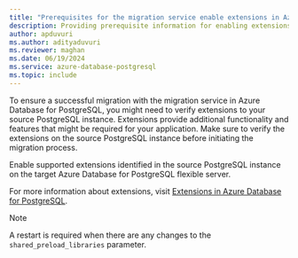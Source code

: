```yaml
---
title: "Prerequisites for the migration service enable extensions in Azure Database for PostgreSQL"
description: Providing prerequisite information for enabling extensions for the migration service in Azure Database for PostgreSQL
author: apduvuri
ms.author: adityaduvuri
ms.reviewer: maghan
ms.date: 06/19/2024
ms.service: azure-database-postgresql
ms.topic: include
---
```


To ensure a successful migration with the migration service in Azure Database for PostgreSQL, you might need to verify extensions to your source PostgreSQL instance. Extensions provide additional functionality and features that might be required for your application. Make sure to verify the extensions on the source PostgreSQL instance before initiating the migration process. 

Enable supported extensions identified in the source PostgreSQL instance on the target Azure Database for PostgreSQL flexible server.

For more information about extensions, visit [Extensions in Azure Database for PostgreSQL](../../../../flexible-server/concepts-extensions.md#how-to-use-postgresql-extensions).

> [!NOTE]
> A restart is required when there are any changes to the `shared_preload_libraries` parameter.
